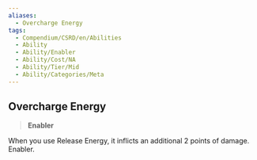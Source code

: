 ```yaml
---
aliases:
  - Overcharge Energy
tags:
  - Compendium/CSRD/en/Abilities
  - Ability
  - Ability/Enabler
  - Ability/Cost/NA
  - Ability/Tier/Mid
  - Ability/Categories/Meta
---
```

  
    
## Overcharge Energy    
>**Enabler**  
    
When you use Release Energy, it inflicts an additional 2 points of damage. Enabler.